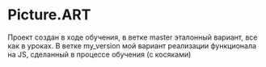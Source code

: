 # Picture.ART

Проект создан в ходе обучения, в ветке master эталонный вариант, все как в уроках. В ветке my_version мой вариант реализации функционала на JS, сделанный в процессе обучения (с косяками)
